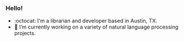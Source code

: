 ### Hello!
- :octocat: I'm a librarian and developer based in Austin, TX.
- 🌱 I’m currently working on a variety of natural language processing projects.



